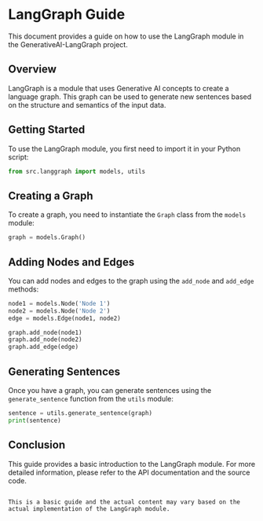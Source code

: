 # LangGraph Guide

This document provides a guide on how to use the LangGraph module in the GenerativeAI-LangGraph project.

## Overview

LangGraph is a module that uses Generative AI concepts to create a language graph. This graph can be used to generate new sentences based on the structure and semantics of the input data.

## Getting Started

To use the LangGraph module, you first need to import it in your Python script:

```python
from src.langgraph import models, utils
```

## Creating a Graph

To create a graph, you need to instantiate the `Graph` class from the `models` module:

```python
graph = models.Graph()
```

## Adding Nodes and Edges

You can add nodes and edges to the graph using the `add_node` and `add_edge` methods:

```python
node1 = models.Node('Node 1')
node2 = models.Node('Node 2')
edge = models.Edge(node1, node2)

graph.add_node(node1)
graph.add_node(node2)
graph.add_edge(edge)
```

## Generating Sentences

Once you have a graph, you can generate sentences using the `generate_sentence` function from the `utils` module:

```python
sentence = utils.generate_sentence(graph)
print(sentence)
```

## Conclusion

This guide provides a basic introduction to the LangGraph module. For more detailed information, please refer to the API documentation and the source code.
```

This is a basic guide and the actual content may vary based on the actual implementation of the LangGraph module.